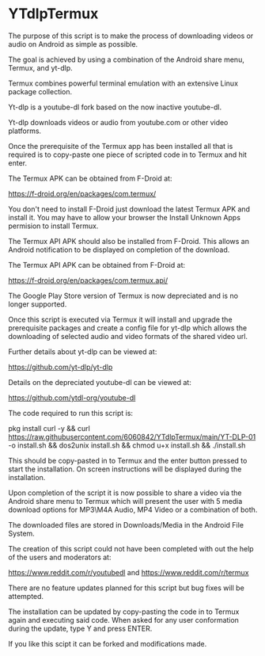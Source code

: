 # YTdlpTermux

The purpose of this script is to make the process of downloading videos or audio on Android as simple as possible.

The goal is achieved by using a combination of the Android share menu, Termux, and yt-dlp.


Termux combines powerful terminal emulation with an extensive Linux package
collection.

Yt-dlp is a youtube-dl fork based on the now inactive youtube-dl.

Yt-dlp downloads videos or audio from youtube.com or other video platforms.


Once the prerequisite of the Termux app has been installed all that is required is to copy-paste one piece of scripted code in to Termux and hit enter.

The Termux APK can be obtained from F-Droid at:

https://f-droid.org/en/packages/com.termux/

You don't need to install F-Droid just download the latest Termux APK and install it. You may have to allow your browser the Install Unknown Apps permision to install Termux.

The Termux API APK should also be installed from F-Droid. This allows an Android notification to be displayed on completion of the download.

The Termux API APK can be obtained from F-Droid at:

https://f-droid.org/en/packages/com.termux.api/

The Google Play Store version of Termux is now depreciated and is no longer supported.

Once this script is executed via Termux it will install and upgrade the prerequisite packages and create a config file for yt-dlp which allows the downloading of selected audio and video formats of the shared video url.

Further details about yt-dlp can be viewed at:

https://github.com/yt-dlp/yt-dlp

Details on the depreciated youtube-dl can be viewed at:

https://github.com/ytdl-org/youtube-dl


The code required to run this script is:

pkg install curl -y && curl https://raw.githubusercontent.com/6060842/YTdlpTermux/main/YT-DLP-01 -o install.sh && dos2unix install.sh && chmod u+x install.sh && ./install.sh

This should be copy-pasted in to Termux and the enter button pressed to start the installation. On screen instructions will be displayed during the installation.

Upon completion of the script it is now possible to share a video via the Android share menu to Termux which will present the user with 5 media download options for MP3\M4A Audio, MP4 Video or a combination of both.

The downloaded files are stored in Downloads/Media in the Android File System.


The creation of this script could not have been completed with out the help of the users and moderators at:

https://www.reddit.com/r/youtubedl and https://www.reddit.com/r/termux

There are no feature updates planned for this script but bug fixes will be attempted.

The installation can be updated by copy-pasting the code in to Termux again and executing said code.  When asked for any user conformation during the update, type Y and press ENTER.

If you like this scipt it can be forked and modifications made.
